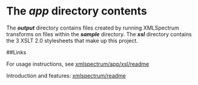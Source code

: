 The *app* directory contents
=======
The **_output_** directory contains files created by running XMLSpectrum transforms on files within the **_sample_** directory. The **_xsl_** directory contains the 3 XSLT 2.0 stylesheets that make up this project.

##Links

For usage instructions, see [xmlspectrum/app/xsl/readme](xsl/readme.md)

Introduction and features: [xmlspectrum/readme](../README.md)








